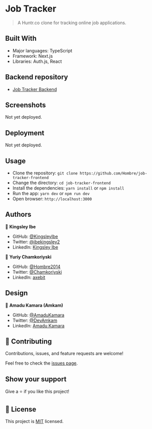 # Job Tracker

> A Huntr.co clone for tracking online job applications.

## Built With

- Major languages: TypeScript
- Framework: Next.js
- Libraries: Auth.js, React

## Backend repository

- [Job Tracker Backend](https://github.com/akucintavalent/job-tracker)

## Screenshots

Not yet deployed.

## Deployment

Not yet deployed.

## Usage

- Clone the repository: `git clone https://github.com/Hombre/job-tracker-frontend`
- Change the directory: `cd job-tracker-frontend`
- Install the dependencies: `yarn install` or `npm install`
- Run the app: `yarn dev` or `npm run dev`
- Open browser: `http://localhost:3000`

## Authors

👤 **Kingsley Ibe**

- GitHub: [@KingsleyIbe](https://github.com/KingsleyIbe)
- Twitter: [@ibekingsley2](https://twitter.com/ibekingsley2)
- LinkedIn: [Kingsley Ibe](https://linkedin.com/in/kingsley-ibe-5669a5134)

👤 **Yuriy Chamkoriyski**

- GitHub: [@Hombre2014](https://github.com/Hombre2014)
- Twitter: [@Chamkoriyski](https://twitter.com/Chamkoriyski)
- LinkedIn: [axebit](https://linkedin.com/in/axebit)

## Design

👤 **Amadu Kamara (Amkam)**

- GitHub: [@AmaduKamara](https://github.com/AmaduKamara)
- Twitter: [@DevAmkam](https://twitter.com/DevAmkam)
- LinkedIn: [Amadu Kamara](https://amadu-kamara-3b60a25b)

## 🤝 Contributing

Contributions, issues, and feature requests are welcome!

Feel free to check the [issues page](https://github.com/Hombre/job-tracker-frontend/issues).

## Show your support

Give a ⭐️ if you like this project!

## 📝 License

This project is [MIT](./license.md) licensed.
